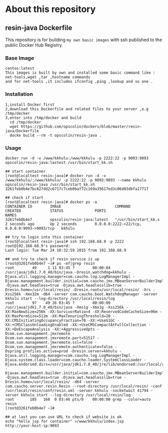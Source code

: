 About this repository
==================================

resin-java Dockerfile
----------------------------------
  This repository is for building `my own basic images` with ssh published to the public Docker Hub Registry.

### Base Image <br/>
    centos:latest
    This images is built by own and installed some basic command like : net-tools,wget ,tar ,hostname commands 
    and for net-tools ,it includes ifconfig ,ping ,lookup and so one .
  
### Installation <br/>
    1,install Docker first 
    2,download this Dockerfile and related files to your server ,e.g /tmp/docker
    3,enter into /tmp/docker and build 
      cd /tmp/docker
      wget https://github.com/opscolin/dockers/blob/master/resin-java/Dockerfile
      docke build --rm -t opscolin/resin-java .
      
### Usage <br/>
    docker run -d -v /www/kkhulu:/www/kkhulu -p 2222:22 -p 9093:9093 opscolin/resin-java:lastest /usr/bin/start_kk.sh
    
    ## start container
    [root@localtest resin-java]# docker run -d -v /www/kkhulu/:/www/kkhulu/ -p 2222:22 -p 9093:9093 --name kkhulu opscolin/resin-java /usr/bin/start_kk.sh
    3261feb0b4e7bc827dd2c6717c7ceb0baf72c169a35617ed3c06d03dbfa17717
    
    ## check if start
    [root@localtest resin-java]# docker ps -a
    CONTAINER ID        IMAGE                        COMMAND                CREATED             STATUS              PORTS                                          NAMES
    3261feb0b4e7        opscolin/resin-java:latest   "/usr/bin/start_kk.s   2 seconds ago       Up 2 seconds        0.0.0.0:2222->22/tcp, 0.0.0.0:9093->9093/tcp   kkhulu              
    
    ## try to login into this container 
    [root@localtest resin-java]# ssh 192.168.68.9 -p 2222
    root@192.168.68.9's password: 
    Last login: Tue Mar 24 10:32:59 2015 from 192.168.68.9
    
    ## and try to check if resin service is up 
    [root@3261feb0b4e7 ~]# ps -ef|grep resin 
    root        49     1 11 03:45 ?        00:00:04 /usr/java/jdk1.7.0_40/bin/java -Dresin.watchdog=kkhulu -Djava.util.logging.manager=com.caucho.log.LogManagerImpl -Djavax.management.builder.initial=com.caucho.jmx.MBeanServerBuilderImpl -Djava.awt.headless=true -Djava.awt.headlesslib=true -Dresin.home=/usr/local/resin/ -Dresin.root=/usr/local/resin/ -Xrs -Xss256k -Xmx32m -d64 -server com.caucho.boot.WatchdogManager -server kkhulu start --log-directory /usr/local/resin/log
    root        97    49 26 03:45 ?        00:00:09 /usr/java/jdk1.7.0_40/bin/java -Xms1g -Xmx1g -Xss256k -XX:MaxNewSize=256k -XX:SurvivorRatio=4 -XX:ReservedCodeCacheSize=96m -XX:MaxPermSize=512m -XX:MaxTenuringThreshold=20 -XX:CMSInitiatingOccupancyFraction=70 -XX:+UseG1GC -XX:+CMSClassUnloadingEnabled -XX:+UseCMSCompactAtFullCollection -XX:+DoEscapeAnalysis -XX:+AggressiveOpts -Dcom.sun.management.jmxremote -Dcom.sun.management.jmxremote.port=51517 -Dcom.sun.management.jmxremote.ssl=false -Dcom.sun.management.jmxremote.authenticate=false -Dspring.profiles.active=prod -Dresin.server=kkhulu -Djava.util.logging.manager=com.caucho.log.LogManagerImpl -Djava.system.class.loader=com.caucho.loader.SystemClassLoader -Djava.endorsed.dirs=/usr/java/jdk1.7.0_40/jre/lib/endorsed:/usr/local/resin//endorsed:/usr/local/resin//endorsed -Djavax.management.builder.initial=com.caucho.jmx.MBeanServerBuilderImpl -Djava.awt.headless=true -Djava.awt.headlesslib=true -Dresin.home=/usr/local/resin/ -d64 -server com.caucho.server.resin.Resin --root-directory /usr/local/resin/ -conf /usr/local/resin/conf/resin.xml -server kkhulu -socketwait 41794 -server kkhulu start --log-directory /usr/local/resin/log
    root       185   168  0 03:46 pts/0    00:00:00 grep --color=auto resin
    [root@3261feb0b4e7 ~]# 
    
    ## at last you can use URL to check if website is ok 
    echo "hello jsp for container" >/www/kkhulu/index.jsp
    http://your-host-ip:9093
    

